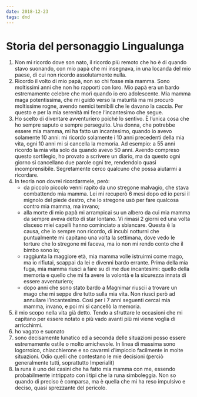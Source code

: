 ```yaml
---
date: 2018-12-23
tags: dnd
---
```

# Storia del personaggio Lingualunga

1. Non mi ricordo dove son nato, il ricordo più remoto che ho è di quando stavo suonando, con mio papà che mi insegnava, in una locanda del mio paese, di cui  non ricordo assolutamente nulla.
2. Ricordo il volto di mio papà, non so chi fosse mia mamma. Sono moltissimi anni che non ho rapporti con loro. Mio papà era un bardo estremamente celebre che morì quando io ero adolescente. Mia mamma maga potentissima, che mi guidò verso la maturità ma mi procurò moltissime rogne, avendo nemici temibili che le davano la caccia. Per questo e per la mia serenità mi fece l’incantesimo che segue.
3. Ho scelto di diventare avventuriero poiché lo sentivo. È l’unica cosa che ho sempre saputo e sempre perseguito. Una donna, che potrebbe essere mia mamma, mi ha fatto un incantesimo, quando io avevo solamente 10 anni: mi ricordo solamente i 10 anni precedenti della mia vita, ogni 10 anni mi si cancella la memoria. Ad esempio: a 55 anni ricordo la mia vita solo da quando avevo 50 anni. Avendo compreso questo sortilegio, ho provato a scrivere un diario, ma da questo ogni giorno si cancellano due parole ogni tre, rendendolo quasi incomprensibile. Segretamente cerco qualcuno che possa aiutarmi a ricordare.
4. In teoria non dovrei ricordarmele, però:
    - da piccolo piccolo venni rapito da uno stregone malvagio, che stava combattendo mia mamma. Lei mi recuperò 6 mesi dopo ed io persi il mignolo del piede destro, che lo stregone usò per fare qualcosa contro mia mamma, ma invano;
    - alla morte di mio papà mi arrampicai su un albero da cui mia mamma da sempre aveva detto di star lontano. Vi rimasi 2 giorni ed una volta disceso miei capelli hanno cominciato a sbiancare. Questa è la causa, che io sempre non ricordo, di incubi notturni che puntualmente​ mi capitano una volta la settimana, dove vedo le torture che lo stregone mi faceva, ma io non mi rendo conto che il bimbo sono io;
    - raggiunta la maggiore età, mia mamma volle istruirmi come mago, ma io rifiutai, scappai da lei e divenni bardo errante. Prima della mia fuga, mia mamma riuscì a fare su di me due incantesimi: quello della memoria e quello che mi fa avere la volontà e la sicurezza innata di essere avventuriero;
    - dopo anni che sono stato bardo a Magnimar riuscii a trovare un mago che mi seppe dire tutto sulla mia vita. Non riuscì però ad annullare l’incantesimo. Così per i 7 anni seguenti cercai mia mamma, invano, e poi mi si cancellò la memoria.
5. il mio scopo nella vita già detto. Tendo a sfruttare le occasioni che mi capitano per essere notato e più vado avanti più mi viene voglia di arricchirmi.
6. ho vagato e suonato
7. sono decisamente lunatico ed a seconda delle situazioni posso essere estremamente ostile o molto amichevole. In linea di massima sono logorroico, chiacchierone e so cavarmi d’impiccio facilmente in molte situazioni. Odio quelli che contestano le mie decisioni (perciò generalmente tutti, soprattutto Imperialit)
8. la runa è uno dei casini che ha fatto mia mamma con me, essendo probabilmente intrippato con i tipi che la runa simboleggia. Non so quando di preciso è comparsa, ma è quella che mi ha reso impulsivo e deciso, quasi sprezzante del pericolo.